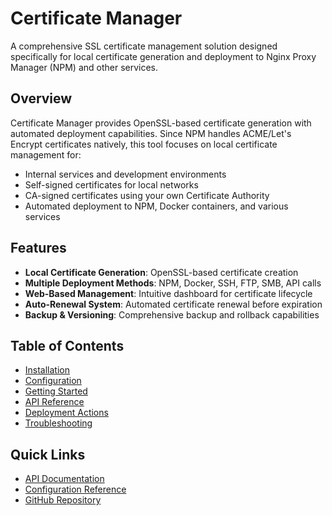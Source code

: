 # Certificate Manager

A comprehensive SSL certificate management solution designed specifically for local certificate generation and deployment to Nginx Proxy Manager (NPM) and other services.

## Overview

Certificate Manager provides OpenSSL-based certificate generation with automated deployment capabilities. Since NPM handles ACME/Let's Encrypt certificates natively, this tool focuses on local certificate management for:

- Internal services and development environments
- Self-signed certificates for local networks
- CA-signed certificates using your own Certificate Authority
- Automated deployment to NPM, Docker containers, and various services

## Features

- **Local Certificate Generation**: OpenSSL-based certificate creation
- **Multiple Deployment Methods**: NPM, Docker, SSH, FTP, SMB, API calls
- **Web-Based Management**: Intuitive dashboard for certificate lifecycle
- **Auto-Renewal System**: Automated certificate renewal before expiration
- **Backup & Versioning**: Comprehensive backup and rollback capabilities

## Table of Contents
- [Installation](docs/installation.md)
- [Configuration](docs/configuration.md)
- [Getting Started](docs/guides/getting-started.md)
- [API Reference](docs/api/)
- [Deployment Actions](docs/guides/deployment-actions.md)
- [Troubleshooting](docs/reference/troubleshooting.md)

## Quick Links
- [API Documentation](docs/api/)
- [Configuration Reference](docs/configuration.md)
- [GitHub Repository](https://github.com/cgfm/cert-manager)